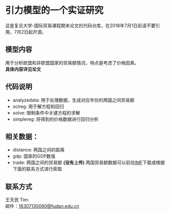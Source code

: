 # 引力模型的一个实证研究
这是复旦大学-国际贸易课程期末论文的代码仓库，在2018年7月1日前请不要引用，7月2日起开源。  

## 模型内容
用于分析欧盟和非欧盟国家的贸易额情况，特点是考虑了价格因素。  
__具体内容详见论文__

## 代码说明
* analyzedata: 用于处理数据，生成对应年份的两国之间贸易额
* scireg: 用于解方程和回归
* solve: 限制条件中关键方程的求解
* simplereg: 将得到的价格数据进行回归分析

## 相关数据：
* distance: 两国之间的距离
* gdp: 国家的GDP数值
* trade: 两国之间的贸易额 __(没有上传)__
两国贸易额数据可以前往[IMF](http://www.imf.org/en/Data)下载或根据下面的联系方式进行索取

## 联系方式
王天民 Tim:   
邮件：[16307130090@fudan.edu.cn](mailto:16307130090@fudan.edu.cn)  


